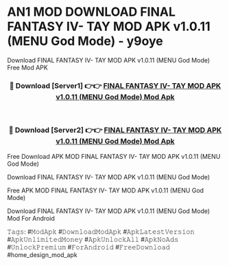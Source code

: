 # AN1 MOD DOWNLOAD FINAL FANTASY IV- TAY MOD APK v1.0.11 (MENU God Mode) - y9oye
Download FINAL FANTASY IV- TAY MOD APK v1.0.11 (MENU God Mode) Free Mod APK

<div align="center">
<h3>🔴 Download [Server1] 👉👉 <a href="https://apk-comot.site?title=FINAL_FANTASY_IV-_TAY_MOD_APK_v1.0.11_(MENU_God_Mode)">FINAL FANTASY IV- TAY MOD APK v1.0.11 (MENU God Mode) Mod Apk</a></h3><br>

<h3>🔴 Download [Server2] 👉👉 <a href="https://apk-comot.site?title=FINAL_FANTASY_IV-_TAY_MOD_APK_v1.0.11_(MENU_God_Mode)">FINAL FANTASY IV- TAY MOD APK v1.0.11 (MENU God Mode) Mod Apk</a></h3>
</div>


Free Download APK MOD FINAL FANTASY IV- TAY MOD APK v1.0.11 (MENU God Mode)

Download FINAL FANTASY IV- TAY MOD APK v1.0.11 (MENU God Mode) 

Free APK MOD FINAL FANTASY IV- TAY MOD APK v1.0.11 (MENU God Mode) 

Download FINAL FANTASY IV- TAY MOD APK v1.0.11 (MENU God Mode) Mod For Android

𝚃𝚊𝚐𝚜: #𝙼𝚘𝚍𝙰𝚙𝚔 #𝙳𝚘𝚠𝚗𝚕𝚘𝚊𝚍𝙼𝚘𝚍𝙰𝚙𝚔 #𝙰𝚙𝚔𝙻𝚊𝚝𝚎𝚜𝚝𝚅𝚎𝚛𝚜𝚒𝚘𝚗 #𝙰𝚙𝚔𝚄𝚗𝚕𝚒𝚖𝚒𝚝𝚎𝚍𝙼𝚘𝚗𝚎𝚢 #𝙰𝚙𝚔𝚄𝚗𝚕𝚘𝚌𝚔𝙰𝚕𝚕 #𝙰𝚙𝚔𝙽𝚘𝙰𝚍𝚜 #𝚄𝚗𝚕𝚘𝚌𝚔𝙿𝚛𝚎𝚖𝚒𝚞𝚖 #𝙵𝚘𝚛𝙰𝚗𝚍𝚛𝚘𝚒𝚍 #𝙵𝚛𝚎𝚎𝙳𝚘𝚠𝚗𝚕𝚘𝚊𝚍 #home_design_mod_apk